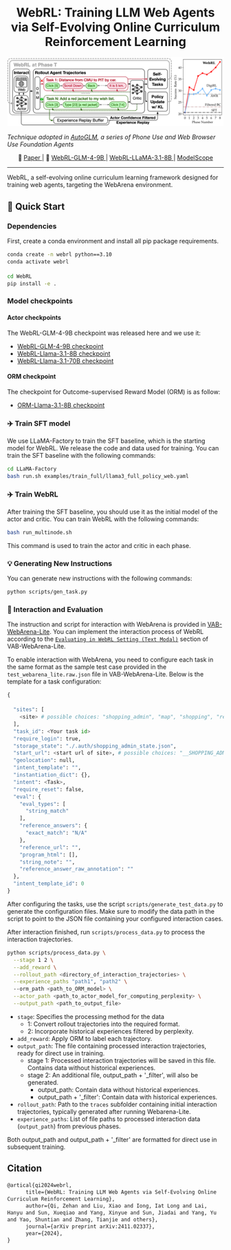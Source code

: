 <div align="center">

# WebRL: Training LLM Web Agents via Self-Evolving Online Curriculum Reinforcement Learning

</div>

![image](./assets/webrl.png)

*Technique adopted in [AutoGLM](https://xiao9905.github.io/AutoGLM/), a series of Phone Use and Web Browser Use Foundation Agents*

<p align="center">
   📃 <a href="https://arxiv.org/abs/2411.02337" target="_blank"> Paper </a> | 🤗 <a href="https://huggingface.co/THUDM/webrl-glm-4-9b" target="_blank"> WebRL-GLM-4-9B </a> | <a href="https://huggingface.co/THUDM/webrl-llama-3.1-8b" target="_blank"> WebRL-LLaMA-3.1-8B </a> | <a href="https://www.modelscope.cn/collections/WebRL-77a3e54a2dde4b" target="_blank"> ModelScope </a>
</p>

***

WebRL, a self-evolving online curriculum learning framework designed for training web agents, targeting the WebArena environment. 

## 🚀 Quick Start

### Dependencies

First, create a conda environment and install all pip package requirements.

```bash
conda create -n webrl python==3.10
conda activate webrl

cd WebRL
pip install -e .
```

### Model checkpoints

#### Actor checkpoints

The WebRL-GLM-4-9B checkpoint was released here and we use it:

- [WebRL-GLM-4-9B checkpoint](https://huggingface.co/THUDM/webrl-glm-4-9b)
- [WebRL-Llama-3.1-8B checkpoint](https://huggingface.co/THUDM/webrl-llama-3.1-8b)
- [WebRL-Llama-3.1-70B checkpoint](https://huggingface.co/THUDM/webrl-llama-3.1-70b)

#### ORM checkpoint

The checkpoint for Outcome-supervised Reward Model (ORM) is as follow:

- [ORM-Llama-3.1-8B checkpoint](https://huggingface.co/THUDM/webrl-orm-llama-3.1-8b/tree/main)



### ✈️ Train SFT model

We use LLaMA-Factory to train the SFT baseline, which is the starting model for WebRL. We release the code and data used for training. You can train the SFT baseline with the following commands:

```bash
cd LLaMA-Factory
bash run.sh examples/train_full/llama3_full_policy_web.yaml
```

### ✈️ Train WebRL

After training the SFT baseline, you should use it as the initial model of the actor and critic.  You can train WebRL with the following commands:

```bash
bash run_multinode.sh
```

This command is used to train the actor and critic in each phase.

### 💡 Generating New Instructions

You can generate new instructions with the following commands:

```bash
python scripts/gen_task.py
```

### 🛜 Interaction and Evaluation

The instruction and script for interaction with WebArena is provided in [VAB-WebArena-Lite](https://github.com/THUDM/VisualAgentBench/tree/main/VAB-WebArena-Lite).
You can implement the interaction process of WebRL according to the [``Evaluating in WebRL Setting (Text Modal)``](https://github.com/THUDM/VisualAgentBench/tree/main/VAB-WebArena-Lite#-evaluating-in-webrl-setting-text-modal) section of VAB-WebArena-Lite.


To enable interaction with WebArena, you need to configure each task in the same format as the sample test case provided in the ``test_webarena_lite.raw.json`` file in VAB-WebArena-Lite. Below is the template for a task configuration:

```python
{
  
  "sites": [
    <site> # possible choices: "shopping_admin", "map", "shopping", "reddit", "gitlab"
  ],
  "task_id": <Your task id>
  "require_login": true,
  "storage_state": "./.auth/shopping_admin_state.json",
  "start_url": <start url of site>, # possible choices: "__SHOPPING_ADMIN__", "__SHOPPING__", "__GITLAB__", "__MAP__", "__REDDIT__"
  "geolocation": null,
  "intent_template": "",
  "instantiation_dict": {},
  "intent": <Task>,
  "require_reset": false,
  "eval": {
    "eval_types": [
      "string_match"
    ],
    "reference_answers": {
      "exact_match": "N/A"
    },
    "reference_url": "",
    "program_html": [],
    "string_note": "",
    "reference_answer_raw_annotation": ""
  },
  "intent_template_id": 0
}
```

After configuring the tasks, use the script ``scripts/generate_test_data.py`` to generate the configuration files. Make sure to modify the data path in the script to point to the JSON file containing your configured interaction cases.

After interaction finished, run ``scripts/process_data.py`` to process the interaction trajectories.

```bash
python scripts/process_data.py \
  --stage 1 2 \
  --add_reward \
  --rollout_path <directory_of_interaction_trajectories> \
  --experience_paths "path1", "path2" \ 
  --orm_path <path_to_ORM_model> \
  --actor_path <path_to_actor_model_for_computing_perplexity> \
  --output_path <path_to_output_file>
```
- `stage`: Specifies the processing method for the data
  - 1: Convert rollout trajectories into the required format.
  - 2: Incorporate historical experiences filtered by perplexity.
- `add_reward`: Apply ORM to label each trajectory.
- `output_path`: The file containing processed interaction trajectories, ready for direct use in training.
  - stage 1: Processed interaction trajectories will be saved in this file. Contains data without historical experiences.
  - stage 2: An additional file, output_path + '_filter', will also be generated.
    - output_path: Contain data without historical experiences.
    - output_path + '_filter': Contain data with historical experiences.
- `rollout_path`: Path to the `traces` subfolder containing initial interaction trajectories, typically generated after running Webarena-Lite.
- `experience_paths`: List of file paths to processed interaction data (`output_path`) from previous phases.

Both output_path and output_path + '_filter' are formatted for direct use in subsequent training.

## Citation
```
@artical{qi2024webrl,
      title={WebRL: Training LLM Web Agents via Self-Evolving Online Curriculum Reinforcement Learning}, 
      author={Qi, Zehan and Liu, Xiao and Iong, Iat Long and Lai, Hanyu and Sun, Xueqiao and Yang, Xinyue and Sun, Jiadai and Yang, Yu and Yao, Shuntian and Zhang, Tianjie and others},
      journal={arXiv preprint arXiv:2411.02337},
      year={2024},
}
```
